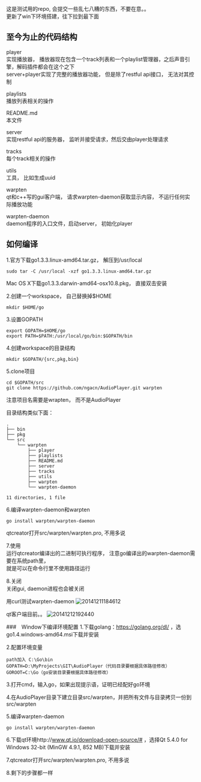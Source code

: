 这是测试用的repo, 会提交一些乱七八糟的东西，不要在意。。  
更新了win下环境搭建，往下拉到最下面

至今为止的代码结构  
------------------  

player  
实现播放器， 播放器现在包含一个track列表和一个playlist管理器，之后声音引擎，解码插件都会在这个之下  
server+player实现了完整的播放器功能， 但是除了restful api接口， 无法对其控制  

playlists  
播放列表相关的操作  

README.md  
本文件  

server  
实现restful api的服务器， 监听并接受请求，然后交由player处理请求  

tracks  
每个track相关的操作  

utils  
工具， 比如生成uuid  

warpten  
qt和c++写的gui客户端， 请求warpten-daemon获取显示内容， 不运行任何实际播放功能  

warpten-daemon  
daemon程序的入口文件，启动server， 初始化player  

如何编译
-------
 
1.官方下载go1.3.3.linux-amd64.tar.gz， 解压到/usr/local  
```
sudo tar -C /usr/local -xzf go1.3.3.linux-amd64.tar.gz  
```
Mac OS X下载go1.3.3.darwin-amd64-osx10.8.pkg， 直接双击安装  

2.创建一个workspace， 自己替换掉$HOME  
```
mkdir $HOME/go  
```

3.设置GOPATH  
``` 
export GOPATH=$HOME/go  
export PATH=$PATH:/usr/local/go/bin:$GOPATH/bin  
```

4.创建workspace的目录结构  
```  
mkdir $GOPATH/{src,pkg,bin}  
```

5.clone项目  
```  
cd $GOPATH/src  
git clone https://github.com/ngacn/AudioPlayer.git warpten  
```  
注意项目名需要是wrapten， 而不是AudioPlayer  

目录结构类似下面：  
```
.
├── bin
├── pkg
└── src
    └── warpten
        ├── player
        ├── playlists
        ├── README.md
        ├── server
        ├── tracks
        ├── utils
        ├── warpten
        └── warpten-daemon

11 directories, 1 file

```  

6.编译warpten-daemon和warpten  
```
go install warpten/warpten-daemon
```  
qtcreator打开src/warpten/warpten.pro, 不用多说

7.使用  
运行qtcreator编译出的二进制可执行程序， 注意go编译出的warpten-daemon需要在系统path里，  
就是可以在命令行里不使用路径运行

8.关闭  
关闭gui, daemon进程也会被关闭

用curl测试warpten-daemon
![20141211184612](https://cloud.githubusercontent.com/assets/9798546/5392953/048362f6-8167-11e4-84ad-f05d187a2643.png)

qt客户端目前。。
![20141212192440](https://cloud.githubusercontent.com/assets/9798546/5411363/6140e530-823a-11e4-91a2-d9584423bb50.png)


###　Window下编译环境配置
1.下载golang：https://golang.org/dl/ ，选go1.4.windows-amd64.msi下载并安装

2.配置环境变量
```
path加入 C:\Go\bin
GOPATH=D:\MyProjects\GIT\AudioPlayer（代码目录要根据具体路径修改）
GOROOT=C:\Go（go安装目录要根据具体路径修改）
```

3.打开cmd，输入go，如果出现提示语，证明已经配好go环境

4.在AudioPlayer目录下建立目录src/warpten，并把所有文件与目录拷贝一份到src/warpten

5.编译warpten-daemon
```
go install warpten/warpten-daemon
```  

6.下载qt环境http://www.qt.io/download-open-source/# ，选择Qt 5.4.0 for Windows 32-bit (MinGW 4.9.1, 852 MB)下载并安装

7.qtcreator打开src/warpten/warpten.pro, 不用多说

8.剩下的步骤都一样
